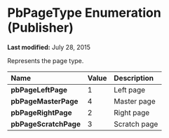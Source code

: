 
# PbPageType Enumeration (Publisher)

 **Last modified:** July 28, 2015

Represents the page type. 


|**Name**|**Value**|**Description**|
|:-----|:-----|:-----|
| **pbPageLeftPage**|1|Left page|
| **pbPageMasterPage**|4|Master page|
| **pbPageRightPage**|2|Right page|
| **pbPageScratchPage**|3|Scratch page|
